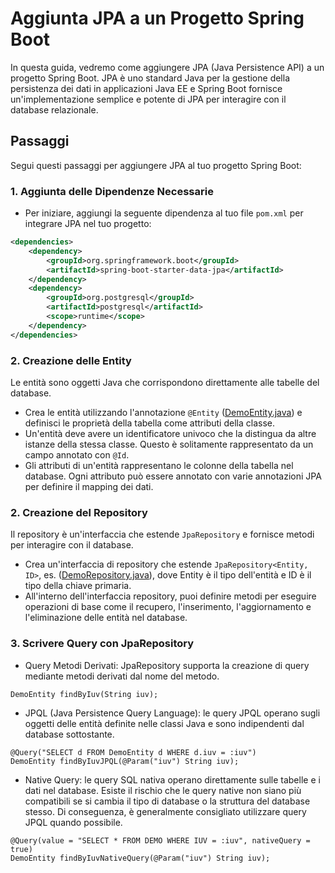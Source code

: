 # Aggiunta JPA a un Progetto Spring Boot
In questa guida, vedremo come aggiungere JPA (Java Persistence API) a un progetto Spring Boot. JPA è uno standard Java per la gestione della persistenza dei dati in applicazioni Java EE e Spring Boot fornisce un'implementazione semplice e potente di JPA per interagire con il database relazionale.

## Passaggi

Segui questi passaggi per aggiungere JPA al tuo progetto Spring Boot:

### 1. Aggiunta delle Dipendenze Necessarie

- Per iniziare, aggiungi la seguente dipendenza al tuo file `pom.xml` per integrare JPA nel tuo progetto:

```xml
<dependencies>
    <dependency>
        <groupId>org.springframework.boot</groupId>
        <artifactId>spring-boot-starter-data-jpa</artifactId>
    </dependency>
    <dependency>
        <groupId>org.postgresql</groupId>
        <artifactId>postgresql</artifactId>
        <scope>runtime</scope>
    </dependency>
</dependencies>
```

### 2. Creazione delle Entity
Le entità sono oggetti Java che corrispondono direttamente alle tabelle del database.
 
- Crea le entità utilizzando l'annotazione `@Entity` ([DemoEntity.java](src%2Fmain%2Fjava%2Feu%2Ftasgroup%2Fspringbootguide%2Fentity%2FDemoEntity.java)) e definisci le proprietà della tabella come attributi della classe.
- Un'entità deve avere un identificatore univoco che la distingua da altre istanze della stessa classe. Questo è solitamente rappresentato da un campo annotato con `@Id`.
-  Gli attributi di un'entità rappresentano le colonne della tabella nel database. Ogni attributo può essere annotato con varie annotazioni JPA per definire il mapping dei dati.

### 2. Creazione del Repository
Il repository è un'interfaccia che estende `JpaRepository` e fornisce metodi per interagire con il database.

- Crea un'interfaccia di repository che estende `JpaRepository<Entity, ID>`, es. ([DemoRepository.java](src%2Fmain%2Fjava%2Feu%2Ftasgroup%2Fspringbootguide%2Frepository%2FDemoRepository.java)), dove Entity è il tipo dell'entità e ID è il tipo della chiave primaria.
- All'interno dell'interfaccia repository, puoi definire metodi per eseguire operazioni di base come il recupero, l'inserimento, l'aggiornamento e l'eliminazione delle entità nel database.

### 3. Scrivere Query con JpaRepository

- Query Metodi Derivati: JpaRepository supporta la creazione di query mediante metodi derivati dal nome del metodo.

```
DemoEntity findByIuv(String iuv);
```

- JPQL (Java Persistence Query Language): le query JPQL operano sugli oggetti delle entità definite nelle classi Java e sono indipendenti dal database sottostante.

```
@Query("SELECT d FROM DemoEntity d WHERE d.iuv = :iuv")
DemoEntity findByIuvJPQL(@Param("iuv") String iuv);
```

- Native Query: le query SQL nativa operano direttamente sulle tabelle e i dati nel database. Esiste il rischio che le query native non siano più compatibili se si cambia il tipo di database o la struttura del database stesso. Di conseguenza, è generalmente consigliato utilizzare query JPQL quando possibile.

```
@Query(value = "SELECT * FROM DEMO WHERE IUV = :iuv", nativeQuery = true)
DemoEntity findByIuvNativeQuery(@Param("iuv") String iuv);
```



